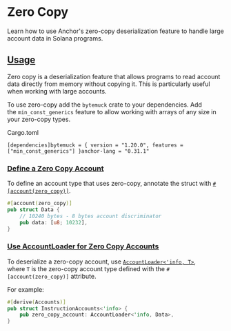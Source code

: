 Zero Copy
=========

Learn how to use Anchor's zero-copy deserialization feature to handle large account data in Solana programs.

[Usage](https://www.anchor-lang.com/docs/features/zero-copy#usage)
------------------------------------------------------------------

Zero copy is a deserialization feature that allows programs to read account data directly from memory without copying it. This is particularly useful when working with large accounts.

To use zero-copy add the `bytemuck` crate to your dependencies. Add the `min_const_generics` feature to allow working with arrays of any size in your zero-copy types.

Cargo.toml

```
[dependencies]bytemuck = { version = "1.20.0", features = ["min_const_generics"] }anchor-lang = "0.31.1"
```


### [Define a Zero Copy Account](https://www.anchor-lang.com/docs/features/zero-copy#define-a-zero-copy-account)

To define an account type that uses zero-copy, annotate the struct with [`#[account(zero_copy)]`](https://github.com/coral-xyz/anchor/blob/0e5285aecdf410fa0779b7cd09a47f235882c156/lang/attribute/account/src/lib.rs#L417).

```Rust
#[account(zero_copy)]
pub struct Data {
    // 10240 bytes - 8 bytes account discriminator
    pub data: [u8; 10232],
}
```




### [Use AccountLoader for Zero Copy Accounts](https://www.anchor-lang.com/docs/features/zero-copy#use-accountloader-for-zero-copy-accounts)

To deserialize a zero-copy account, use [`AccountLoader<'info, T>`](https://github.com/coral-xyz/anchor/blob/0e5285aecdf410fa0779b7cd09a47f235882c156/lang/src/accounts/account_loader.rs#L95-L99), where `T` is the zero-copy account type defined with the `#[account(zero_copy)]` attribute.

For example:

```rust
#[derive(Accounts)]
pub struct InstructionAccounts<'info> {
    pub zero_copy_account: AccountLoader<'info, Data>,
}
```